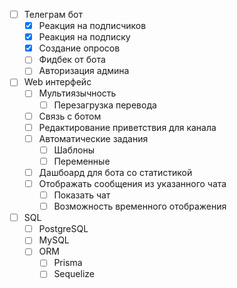 - [ ] Телеграм бот
  - [x] Реакция на подписчиков
  - [x] Реакция на подписку
  - [x] Создание опросов
  - [ ] Фидбек от бота
  - [ ] Авторизация админа
- [ ] Web интерфейс
  - [ ] Мультиязычность
    - [ ] Перезагрузка перевода
  - [ ] Связь с ботом
  - [ ] Редактирование приветствия для канала
  - [ ] Автоматические задания
    - [ ] Шаблоны
    - [ ] Переменные
  - [ ] Дашбоард для бота со статистикой
  - [ ] Отображать сообщения из указанного чата
    - [ ] Показать чат
    - [ ] Возможность временного отображения
- [ ] SQL
  - [ ] PostgreSQL
  - [ ] MySQL
  - [ ] ORM
    - [ ] Prisma
    - [ ] Sequelize
